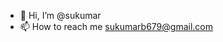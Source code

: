 - 👋 Hi, I’m @sukumar
- 📫 How to reach me sukumarb679@gmail.com

<!---
sukumar0/sukumar0 is a ✨ special ✨ repository because its `README.md` (this file) appears on your GitHub profile.
You can click the Preview link to take a look at your changes.
--->

